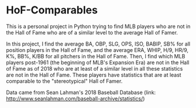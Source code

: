 # HoF-Comparables
This is a personal project in Python trying to find MLB players who are not in the Hall of Fame who are of a similar level to the average Hall of Famer.

In this project, I find the average BA, OBP, SLG, OPS, ISO, BABIP, SB% for all position players in the Hall of Fame, and the average ERA, WHIP, H/9, HR/9, K%, BB%, K/BB for all pitchers in the Hall of Fame. Then, I find which MLB players post-1961 (the beginning of MLB's Expansion Era) are not in the Hall of Fame as of 2018 who are at least of a similar level in all these statistics are not in the Hall of Fame. These players have statistics that are at least comparable to the "stereotypical" Hall of Famer.

Data came from Sean Lahman's 2018 Baseball Database (link: http://www.seanlahman.com/baseball-archive/statistics/)
